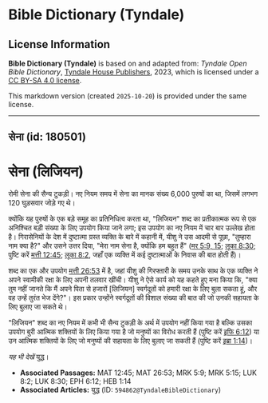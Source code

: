 # Bible Dictionary (Tyndale)

## License Information

**Bible Dictionary (Tyndale)** is based on and adapted from: _Tyndale Open Bible Dictionary_, [Tyndale House Publishers](https://tyndaleopenresources.com/), 2023, which is licensed under a [CC BY-SA 4.0 license](https://creativecommons.org/licenses/by-sa/4.0/legalcode.en).

This markdown version (created `2025-10-20`) is provided under the same license.



--------------------------------

## सेना (id: 180501)

सेना (लिजियन)
=============

रोमी सेना की सैन्य टुकड़ी। नए नियम समय में सेना का मानक संख्य 6,000 पुरुषों का था, जिसमें लगभग 120 घुड़सवार जोड़े गए थे।

क्योंकि यह पुरुषों के एक बड़े समूह का प्रतिनिधित्व करता था, "लिजियन" शब्द का प्रतीकात्मक रूप से एक अनिश्चित बड़ी संख्या के लिए उपयोग किया जाने लगा; इस उपयोग का नए नियम में चार बार उल्लेख होता है। गिरासेनियों के देश में दुष्टात्मा ग्रस्त व्यक्ति के बारे में कहानी में, यीशु ने उस आदमी से पूछा, "तुम्हारा नाम क्या है?" और उसने उत्तर दिया, "मेरा नाम सेना है, क्योंकि हम बहुत हैं" ([मर 5:9, 15](https://ref.ly/Mark5:9); [लूका 8:30](https://ref.ly/Luke8:30); पुष्टि करें [मत्ती 12:45](https://ref.ly/Matt12:45); [लूका 8:2](https://ref.ly/Luke8:2), जहाँ एक व्यक्ति में कई दुष्टात्माओं के निवास की बात होती हैं)।

शब्द का एक और उपयोग [मत्ती 26:53](https://ref.ly/Matt26:53) में है, जहां यीशु की गिरफ्तारी के समय उनके साथ के एक व्यक्ति ने अपने स्वामीकी रक्षा के लिए अपनी तलवार खींची। यीशु ने ऐसे कार्य को यह कहते हुए मना किया कि, "क्या तुम नहीं जानते कि मैं अपने पिता से हजारों \[लिजियन] स्वर्गदूतों को हमारी रक्षा के लिए बुला सकता हूं, और वह उन्हें तुरंत भेज देंगे?"। इस प्रकार उन्होंने स्वर्गदूतों की विशाल संख्या की बात की जो उनकी सहायता के लिए बुलाए जा सकते थे।

"लिजियन" शब्द का नए नियम में कभी भी सैन्य टुकड़ी के अर्थ में उपयोग नहीं किया गया है बल्कि उसका उपयोग बुरी आत्मिक शक्तियों के लिए किया गया है जो मनुष्यों का विरोध करती हैं (पुष्टि करें [इफि 6:12](https://ref.ly/Eph6:12)) या उन आत्मिक शक्तियों के लिए जो मनुष्यों की सहायता के लिए बुलाए जा सकती हैं (पुष्टि करें [इब्रा 1:14](https://ref.ly/Heb1:14))।

*यह भी देखें* युद्ध।

* **Associated Passages:** MAT 12:45; MAT 26:53; MRK 5:9; MRK 5:15; LUK 8:2; LUK 8:30; EPH 6:12; HEB 1:14
* **Associated Articles:** युद्ध (ID: `594862@TyndaleBibleDictionary`)

